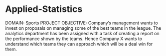 # Applied-Statistics
DOMAIN: Sports 
PROJECT OBJECTIVE: Company’s management wants to invest on proposals on managing some of the best teams in the league.
The analytics department has been assigned with a task of creating a report on the performance shown by the teams. 
Hence Company X wants to understand which teams they can approach which will be a deal win for them.
